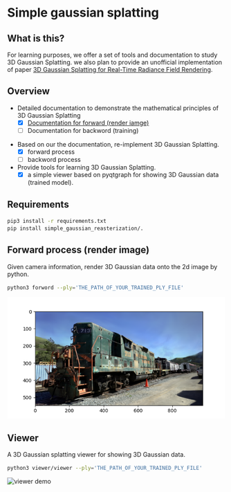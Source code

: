 # Simple gaussian splatting

## What is this? 

For learning purposes, we offer a set of tools and documentation to study 3D Gaussian Splatting. we also plan to provide an unofficial implementation of paper [3D Gaussian Splatting
for Real-Time Radiance Field Rendering](https://repo-sam.inria.fr/fungraph/3d-gaussian-splatting/).


## Overview 

* Detailed documentation to demonstrate the mathematical principles of 3D Gaussian Splatting
    - [x] [Documentation for forward (render iamge)](docs/forward.pdf)
    - [ ] Documentation for backword (training)

- Based on our the documentation, re-implement 3D Gaussian Splatting.
    - [x] forward process
    - [ ] backword process

- Provide tools for learning 3D Gaussian Splatting.
    - [x] a simple viewer based on pyqtgraph for showing 3D Gaussian data (trained model). 

## Requirements 

```bash
pip3 install -r requirements.txt
pip install simple_gaussian_reasterization/.
```

## Forward process (render image)

Given camera information, render 3D Gaussian data onto the 2d image by python.

```bash
python3 forword --ply='THE_PATH_OF_YOUR_TRAINED_PLY_FILE'
```
![forword demo](imgs/forword.png)

## Viewer 

A 3D Gaussian splatting viewer for showing 3D Gaussian data. 

```bash
python3 viewer/viewer --ply='THE_PATH_OF_YOUR_TRAINED_PLY_FILE'
```
![viewer demo](imgs/viewer.gif)

